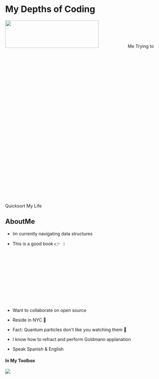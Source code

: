 # My Depths of Coding  

<img src="https://upload.wikimedia.org/wikipedia/commons/f/fe/Quicksort.gif" height='15%' width='77%'>
Me Trying to Quicksort My Life 

## AboutMe 
- Im currently navigating data structures


  
- This is a good book 👉 &nbsp; </div> <img src='https://m.media-amazon.com/images/I/91PYi5QD8+L._AC_UF1000,1000_QL80_.jpg' height='5%' width='5%' />
- Want to collaborate on open source
- Reside in NYC 🗽
- Fact: Quantum particles don't like you watching them 👀
- I know how to refract and perform Goldmann applanation
- Speak Spanish & English

#### In My Toolbox

<img src="https://skillicons.dev/icons?i=js,react,redux,ruby,rails,nodejs,expressjs,webpack,html,css,mongodb,postgres,aws,git,&perline=15" />


















[portfolio]: https://juanderin.github.io/JuansPortfolio/
